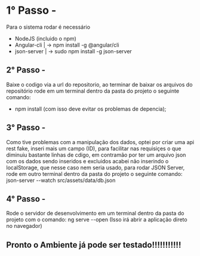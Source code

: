 # 1° Passo -
Para o sistema rodar é necessário
* NodeJS (incluido o npm)
* Angular-cli | -> npm install -g @angular/cli
* json-server | -> sudo npm install -g json-server

## 2° Passo -
Baixe o codigo via a url do repositorio, ao terminar de baixar os arquivos do repositório rode em um terminal dentro da pasta do projeto o seguinte comando:
* npm install (com isso deve evitar os problemas de depencia);

## 3° Passo -
Como tive problemas com a manipulação dos dados, optei por criar uma api rest fake, inseri mais um campo (ID), para facilitar nas requisiçes o que diminuiu bastante linhas de cdigo, em contramão por ter um arquivo json com os dados sendo inseridos e excluidos acabei não inserindo o localStorage, que nesse caso nem seria usado, para rodar JSON Server, rode em outro terminal dentro da pasta do projeto o seguinte comando:
json-server --watch src/assets/data/db.json

## 4° Passo -
Rode o servidor de desenvolvimento em um terminal dentro da pasta do projeto com o comando:
ng serve --open (Isso irá abrir a aplicação direto no navegador)

## Pronto o Ambiente já pode ser testado!!!!!!!!!!!
